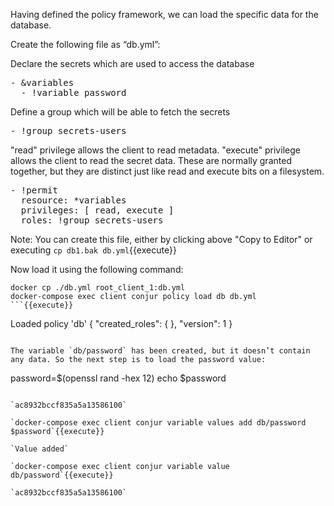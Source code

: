Having defined the policy framework, we can load the specific data for the database.

Create the following file as “db.yml”:

Declare the secrets which are used to access the database
<pre class="file" data-filename="db.yml" data-target="replace">- &variables
  - !variable password
</pre>

Define a group which will be able to fetch the secrets
<pre class="file" data-filename="db.yml">
- !group secrets-users
</pre>

"read" privilege allows the client to read metadata.
"execute" privilege allows the client to read the secret data.
These are normally granted together, but they are distinct just like read and execute bits on a filesystem.

<pre class="file" data-filename="db.yml">
- !permit
  resource: *variables
  privileges: [ read, execute ]
  roles: !group secrets-users
</pre>


Note: You can create this file, either by clicking above "Copy to Editor" or executing `cp db1.bak db.yml`{{execute}}

Now load it using the following command:

```
docker cp ./db.yml root_client_1:db.yml
docker-compose exec client conjur policy load db db.yml
```{{execute}}

```
Loaded policy 'db'
{
  "created_roles": {
  },
  "version": 1
}
```

The variable `db/password` has been created, but it doesn’t contain any data. So the next step is to load the password value:

```
password=$(openssl rand -hex 12)
echo $password
```{{execute}}

`ac8932bccf835a5a13586100`

`docker-compose exec client conjur variable values add db/password $password`{{execute}}

`Value added`

`docker-compose exec client conjur variable value db/password`{{execute}}

`ac8932bccf835a5a13586100`
